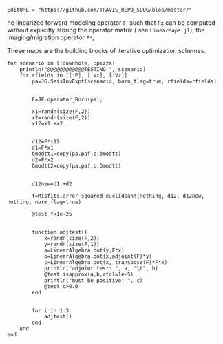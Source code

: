 ```@meta
EditURL = "https://github.com/TRAVIS_REPO_SLUG/blob/master/"
```

he linearized forward modeling operator `F`, such that
`Fx` can be computed without explicitly storing the operator matrix (
 see `LinearMaps.jl`);
the imaging/migration operator `F*`;

These maps are the building blocks of iterative optimization schemes.

```@example born_map
for scenario in [:downhole, :pizza]
	println("@@@@@@@@@@@@TESTING ", scenario)
	for rfields in [[:P], [:Vx], [:Vz]]
		pa=JG.SeisInvExpt(scenario, born_flag=true, rfields=rfields)


		F=JF.operator_Born(pa);

		x1=randn(size(F,2))
		x2=randn(size(F,2))
		x12=x1.+x2


		d12=F*x12
		d1=F*x1
		δmodtt1=copy(pa.paf.c.δmodtt)
		d2=F*x2
		δmodtt2=copy(pa.paf.c.δmodtt)


		d12new=d1.+d2

		f=Misfits.error_squared_euclidean!(nothing, d12, d12new, nothing, norm_flag=true)

		@test f<1e-25


		function adjtest()
			x=randn(size(F,2))
			y=randn(size(F,1))
			a=LinearAlgebra.dot(y,F*x)
			b=LinearAlgebra.dot(x,adjoint(F)*y)
			c=LinearAlgebra.dot(x, transpose(F)*F*x)
			println("adjoint test: ", a, "\t", b)
			@test isapprox(a,b,rtol=1e-5)
			println("must be positive: ", c)
			@test c>0.0
		end


		for i in 1:3
			adjtest()
		end
	end
end
```

